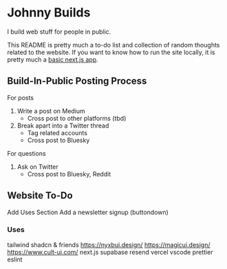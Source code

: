 # Johnny Builds

I build web stuff for people in public.

This README is pretty much a to-do list and collection of random thoughts related to the website. If you want to know how to run the site locally, it is pretty much a [basic next.js app](https://nextjs.org/docs).

## Build-In-Public Posting Process

For posts
1. Write a post on Medium
    - Cross post to other platforms (tbd)
2. Break apart into a Twitter thread
    - Tag related accounts
    - Cross post to Bluesky

For questions
1. Ask on Twitter
    - Cross post to Bluesky, Reddit

## Website To-Do

Add Uses Section
Add a newsletter signup (buttondown)

### Uses

tailwind
shadcn & friends
https://nyxbui.design/
https://magicui.design/
https://www.cult-ui.com/
next.js
supabase
resend
vercel
vscode
prettier
eslint